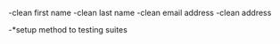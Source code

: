 -clean first name
-clean last name
-clean email address
-clean address

-*setup method to testing suites
